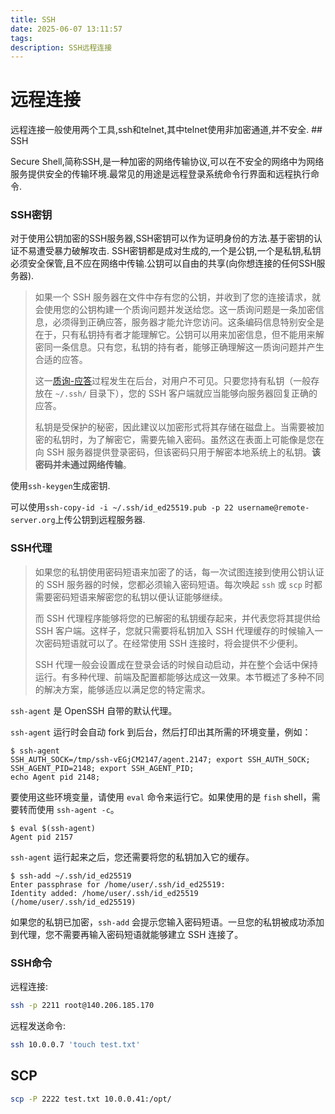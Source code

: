 ```yaml
---
title: SSH
date: 2025-06-07 13:11:57
tags:
description: SSH远程连接
---
```


# 远程连接

远程连接一般使用两个工具,ssh和telnet,其中telnet使用非加密通道,并不安全.
##　SSH

Secure Shell,简称SSH,是一种加密的网络传输协议,可以在不安全的网络中为网络服务提供安全的传输环境.最常见的用途是远程登录系统命令行界面和远程执行命令.

### SSH密钥

对于使用公钥加密的SSH服务器,SSH密钥可以作为证明身份的方法.基于密钥的认证不易遭受暴力破解攻击.
SSH密钥都是成对生成的,一个是公钥,一个是私钥,私钥必须安全保管,且不应在网络中传输.公钥可以自由的共享(向你想连接的任何SSH服务器).

> 如果一个 SSH 服务器在文件中存有您的公钥，并收到了您的连接请求，就会使用您的公钥构建一个质询问题并发送给您。这一质询问题是一条加密信息，必须得到正确应答，服务器才能允许您访问。这条编码信息特别安全是在于，只有私钥持有者才能理解它。公钥可以用来加密信息，但不能用来解密同一条信息。只有您，私钥的持有者，能够正确理解这一质询问题并产生合适的应答。
>
> 这一[质询-应答](https://en.wikipedia.org/wiki/Challenge-response_authentication)过程发生在后台，对用户不可见。只要您持有私钥（一般存放在 `~/.ssh/` 目录下），您的 SSH 客户端就应当能够向服务器回复正确的应答。
>
> 私钥是受保护的秘密，因此建议以加密形式将其存储在磁盘上。当需要被加密的私钥时，为了解密它，需要先输入密码。虽然这在表面上可能像是您在向 SSH 服务器提供登录密码，但该密码只用于解密本地系统上的私钥。**该密码并未通过网络传输**。

使用`ssh-keygen`生成密钥.

可以使用`ssh-copy-id -i ~/.ssh/id_ed25519.pub -p 22 username@remote-server.org`上传公钥到远程服务器.

### SSH代理

> 如果您的私钥使用密码短语来加密了的话，每一次试图连接到使用公钥认证的 SSH 服务器的时候，您都必须输入密码短语。每次唤起 `ssh` 或 `scp` 时都需要密码短语来解密您的私钥以便认证能够继续。
>
> 而 SSH 代理程序能够将您的已解密的私钥缓存起来，并代表您将其提供给 SSH 客户端。这样子，您就只需要将私钥加入 SSH 代理缓存的时候输入一次密码短语就可以了。在经常使用 SSH 连接时，将会提供不少便利。
>
> SSH 代理一般会设置成在登录会话的时候自动启动，并在整个会话中保持运行。有多种代理、前端及配置都能够达成这一效果。本节概述了多种不同的解决方案，能够适应以满足您的特定需求。

`ssh-agent` 是 OpenSSH 自带的默认代理。

`ssh-agent` 运行时会自动 fork 到后台，然后打印出其所需的环境变量，例如：

```
$ ssh-agent
SSH_AUTH_SOCK=/tmp/ssh-vEGjCM2147/agent.2147; export SSH_AUTH_SOCK;
SSH_AGENT_PID=2148; export SSH_AGENT_PID;
echo Agent pid 2148;
```

要使用这些环境变量，请使用 `eval` 命令来运行它。如果使用的是 `fish` shell，需要转而使用 `ssh-agent -c`。

```
$ eval $(ssh-agent)
Agent pid 2157
```

`ssh-agent` 运行起来之后，您还需要将您的私钥加入它的缓存。

```
$ ssh-add ~/.ssh/id_ed25519
Enter passphrase for /home/user/.ssh/id_ed25519:
Identity added: /home/user/.ssh/id_ed25519 (/home/user/.ssh/id_ed25519)
```

如果您的私钥已加密，`ssh-add` 会提示您输入密码短语。一旦您的私钥被成功添加到代理，您不需要再输入密码短语就能够建立 SSH 连接了。

### SSH命令

远程连接:

```bash
ssh -p 2211 root@140.206.185.170
```

远程发送命令:

```bash
ssh 10.0.0.7 'touch test.txt'
```



## SCP

```bash 
scp -P 2222 test.txt 10.0.0.41:/opt/
```

